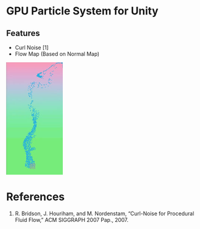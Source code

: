 GPU Particle System for Unity
==============
## Features
* Curl Noise [1]
* Flow Map (Based on Normal Map)

[![ScreenShot](Html/Img/Screenshot01.jpg)](https://vimeo.com/111343601)

# References
1. R. Bridson, J. Houriham, and M. Nordenstam, “Curl-Noise for Procedural Fluid Flow,” ACM SIGGRAPH 2007 Pap., 2007.
